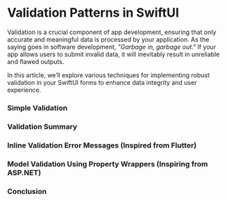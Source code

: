 # Validation Patterns in SwiftUI 

Validation is a crucial component of app development, ensuring that only accurate and meaningful data is processed by your application. As the saying goes in software development, *"Garbage in, garbage out."* If your app allows users to submit invalid data, it will inevitably result in unreliable and flawed outputs.

In this article, we’ll explore various techniques for implementing robust validation in your SwiftUI forms to enhance data integrity and user experience.

### Simple Validation

### Validation Summary 

### Inline Validation Error Messages (Inspired from Flutter)

### Model Validation Using Property Wrappers (Inspiring from ASP.NET)

### Conclusion 